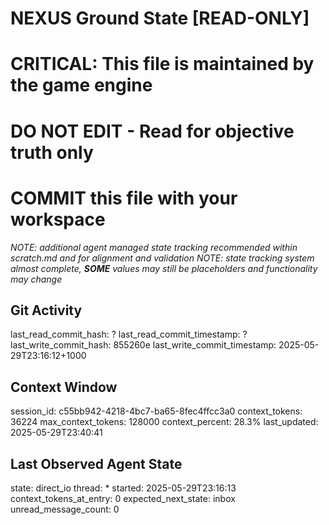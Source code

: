 # NEXUS Ground State [READ-ONLY]
# CRITICAL: This file is maintained by the game engine
# DO NOT EDIT - Read for objective truth only
# COMMIT this file with your workspace
*NOTE: additional agent managed state tracking recommended within scratch.md and for alignment and validation*
*NOTE: state tracking system almost complete, **SOME** values may still be placeholders and functionality may change*

## Git Activity
last_read_commit_hash: ?
last_read_commit_timestamp: ?
last_write_commit_hash: 855260e
last_write_commit_timestamp: 2025-05-29T23:16:12+1000

## Context Window
session_id: c55bb942-4218-4bc7-ba65-8fec4ffcc3a0
context_tokens: 36224
max_context_tokens: 128000
context_percent: 28.3%
last_updated: 2025-05-29T23:40:41

## Last Observed Agent State
state: direct_io
thread: *
started: 2025-05-29T23:16:13
context_tokens_at_entry: 0
expected_next_state: inbox
unread_message_count: 0
